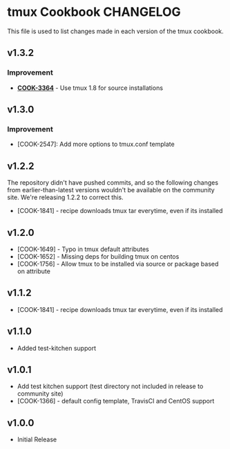 tmux Cookbook CHANGELOG
=======================
This file is used to list changes made in each version of the tmux cookbook.


v1.3.2
------
### Improvement
- **[COOK-3364](https://tickets.opscode.com/browse/COOK-3364)** - Use tmux 1.8 for source installations

v1.3.0
------
### Improvement
- [COOK-2547]: Add more options to tmux.conf template

v1.2.2
------
The repository didn't have pushed commits, and so the following changes from earlier-than-latest versions wouldn't be available on the community site. We're releasing 1.2.2 to correct this.

- [COOK-1841] - recipe downloads tmux tar everytime, even if its installed

v1.2.0
------
- [COOK-1649] - Typo in tmux default attributes
- [COOK-1652] - Missing deps for building tmux on centos
- [COOK-1756] - Allow tmux to be installed via source or package based on attribute

v1.1.2
------
- [COOK-1841] - recipe downloads tmux tar everytime, even if its installed

v1.1.0
------
- Added test-kitchen support

v1.0.1
------
- Add test kitchen support (test directory not included in release to community site)
- [COOK-1366] - default config template, TravisCI and CentOS support

v1.0.0
------
- Initial Release
